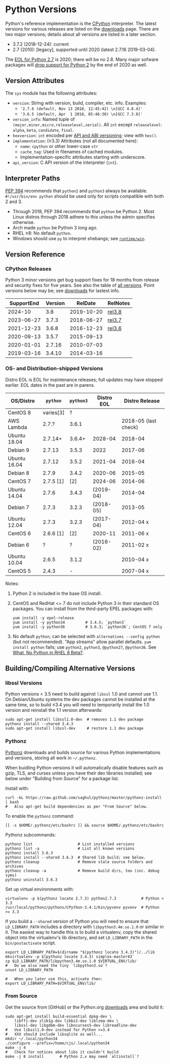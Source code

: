 Python Versions
===============

Python's reference implementation is the [CPython] interpreter. The
latest versions for various releases are listed on the [downloads]
page. There are two major versions; details about all versions are
listed in a later section.
* 3.7.2 (2018-12-24): current
* 2.7 (2010): [legacy], supported until 2020 (latest 2.7.16 2019-03-04).

The [EOL for Python 2.7][27eol] is 2020; there will be no 2.8. Many
major sofware packages will [drop support for Python 2][27drop] by the
end of 2020 as well.


Version Attributes
------------------

The `sys` module has the following attributes:
- `version`: String with version, build, compiler, etc. info. Examples:
  - `'2.7.6 (default, Nov 13 2018, 12:45:42) \n[GCC 4.8.4]'`
  - `'3.6.5 (default, Apr  1 2018, 05:46:30) \n[GCC 7.3.0]'`
- `version_info`: Named tuple of `(major,minor,micro,releaselevel,serial)`.
  All `int` except `releaselevel`: `alpha`, `beta`, `candidate`, `final`.
- `hexversion`: `int` encoded per [API and ABI versioning]; view with `hex()`.
- `implementation`: (≥3.3) Attributes (not all documented here):
   - `name`: `cpython` or other lower-case `str`
   - `cache_tag`: Used in filenames of cached modules.
   - Implementation-specific attributes starting with underscore.
- `api_version`: C API version of the interpreter (`int`).


Interpreter Paths
-----------------

[PEP 394] recommends that `python2` and `python3` always be available.
`#!/usr/bin/env python` should be used only for scripts compatible
with both 2 and 3.
- Through 2018, PEP 394 recommends that `python` be Python 2. Most
  Linux distros through 2018 adhere to this unless the admin specifies
  otherwise.
- Arch made `python` be Python 3 long ago.
- RHEL ≥8: No default `python`.
- Windows should use `py` to interpret shebangs; see
  [`runtime/win`](runtime/win.md).


Version Reference
-----------------

### CPython Releases

Python 3 minor versions get bug support fixes for 18 months from
release and security fixes for five years. See also the table of [all
versions]. Point versions below may be; see [downloads] for lastest
info.

| SupportEnd | Version| RelDate    | RelNotes |
|------------|--------|------------|----------|
| 2024-10    | 3.8    | 2019-10-20 | [rel3.8] |
| 2023-06-27 | 3.7.3  | 2018-06-27 | [rel3.7] |
| 2021-12-23 | 3.6.8  | 2016-12-23 | [rel3.6] |
| 2020-09-13 | 3.5.7  | 2015-09-13 |          |
| 2020-01-01 | 2.7.16 | 2010-07-03 |          |
| 2019-03-16 | 3.4.10 | 2014-03-16 |          |

### OS- and Distribution-shipped Versions

Distro EOL is EOL for maintenance releases; full updates may have
stopped earlier. EOL dates in the past are in parens.

| OS/Distro     | `python`  |`python3`  | Distro EOL | Distro Release
|---------------|-----------|-----------|------------|----------------
| CentOS 8      | varies[3] | ?         |
| AWS Lambda    | 2.7.?     | 3.6.1     |            | 2018-05 (last check)
| Ubuntu 18.04  | 2.7.14+   | 3.6.4+    | 2028-04    | 2018-04
| Debian 9      | 2.7.13    | 3.5.3     | 2022       | 2017-06
| Ubuntu 16.04  | 2.7.12    | 3.5.2     | 2021-04    | 2016-04
| Debian 8      | 2.7.9     | 3.4.2     | 2020-06    | 2015-05
| CentOS 7      | 2.7.5 [1] | [2]       | 2024-06    | 2014-06
| Ubuntu 14.04  | 2.7.6     | 3.4.3     | (2019-04)  | 2014-04
| Debian 7      | 2.7.3     | 3.2.3     | (2018-05)  | 2013-05
| Ubuntu 12.04  | 2.7.3     | 3.2.3     | (2017-04)  | 2012-04 x
| CentOS 6      | 2.6.6 [1] | [2]       | 2020-11    | 2011-06 x
| Debian 6      | ?         | ?         | (2016-02)  | 2011-02 x
| Ubuntu 10.04  | 2.6.5     | 3.1.2     |            | 2010-04 x
| CentOS 5      | 2.4.3     | -         |            | 2007-04 x

Notes:

1. Python 2 is included in the base OS install.

2. CentOS and RedHat <= 7 do not include Python 3 in their standard OS
   packages. You can install from the third-party EPEL packages with:

       yum install -y epel-release
       yum install -y python34         # 3.4.5; `python3`
       yum install -y python36         # 3.6.3; `python36`; CentOS 7 only

3. No default `python`; can be selected with `alternatives --config
   python` (but not recommended). "App streams" allow parallel defaults.
   `yum install python` fails; use `python2`, `python3`, `@python27`,
   `@python36`.
   See [What, No Python in RHEL 8 Beta?][RHEL8].


Building/Compiling Alternative Versions
---------------------------------------

### libssl Versions

Python versions < 3.5 need to build against `libssl` 1.0 and cannot
use 1.1. On Debian/Ubuntu systems the dev packages cannot be installed
at the same time, so to build ≤3.4 you will need to temporarily
install the 1.0 version and reinstall the 1.1 version afterwards:

    sudo apt-get install libssl1.0-dev  # removes 1.1 dev package
    pythonz install --shared 3.4.3
    sudo apt-get install libssl-dev     # restore 1.1 dev package

### Pythonz

[Pythonz] downloads and builds source for various Python
implementations and versions, storing all work in `~/.pythonz`.

When buidling Python versions it will automatically disable features
such as gzip, TLS, and curses unless you have their dev libraries
installed; see below under "Building from Source" for a package list.

Install with:

    curl -kL https://raw.github.com/saghul/pythonz/master/pythonz-install | bash
    #   Also apt-get build dependencies as per "From Source" below.

To enable the `pythonz` command:

    [[ -s $HOME/.pythonz/etc/bashrc ]] && source $HOME/.pythonz/etc/bashrc

Pythonz subcommands:

    pythonz list                    # List installed versions
    pythonz list -a                 # List all known versions
    pythonz install 3.6.3
    pythonz install --shared 3.6.3  # Shared lib build; see below.
    pythonz cleanup                 # Remove stale source folders and archives
    pythonz cleanup -a              # Remove build dirs, too (inc. debug syms)
    pythonz uninstall 3.6.3

Set up virtual environments with:

    virtualenv -p $(pythonz locate 2.7.3) python2.7.3           # Python < 3.3
    /usr/local/pythonz/pythons/CPython-3.4.1/bin/pyvenv pyvenv  # Python >= 3.3

If you build a `--shared` version of Python you will need to ensure
that `LD_LIBRARY_PATH` includes a directory with `libpython3.4m.so.1.0`
or similar in it. The easiest way to handle this is to build a
virtualenv, copy the shared object into the virtualenv's lib
directory, and set `LD_LIBRARY_PATH` in the `bin/postactivate` script.

    export LD_LIBRARY_PATH=$(dirname "$(pythonz locate 3.4.3)")/../lib
    mkvirtualenv -p $(pythonz locate 3.4.3) simplex-master43`
    cp $LD_LIBRARY_PATH/libpython3.4m.so.1.0 $VIRTUAL_ENV/lib/
    #   Do we also need the tiny `libpython3.so`?
    unset LD_LIBRARY_PATH

    #   When you later use this, activate then:
    export LD_LIBRARY_PATH=$VIRTUAL_ENV/lib/

### From Source

Get the source from [GitHub] or the Python.org [downloads] area and
build it:

    sudo apt-get install build-essential dpkg-dev \
        libffi-dev zlib1g-dev libbz2-dev liblzma-dev \
        libssl-dev libgdbm-dev libncurses5-dev libreadline-dev
    #   Use libssl1.0-dev instead for Python <=3.4
    #   XXX should include libsqlite as well...
    mkdir ~/.local/python34
    ./configure --prefix=/home/cjs/.local/python34
    make -j 4
    #   Check for notices about libs it couldn't build
    make -j 8 install       # Python 2.x may need `altinstall`?


<!-------------------------------------------------------------------->
[27drop]: https://python3statement.org/
[27eol]: https://www.python.org/dev/peps/pep-0373/#update
[API and ABI versioning]: https://docs.python.org/3/c-api/apiabiversion.html#apiabiversion
[PEP 394]: https://www.python.org/dev/peps/pep-0394
[RHEL8]: https://developers.redhat.com/blog/2018/11/27/what-no-python-in-rhel-8-beta
[all versions]: https://en.wikipedia.org/wiki/CPython#Version_history
[cpython]: https://en.wikipedia.org/wiki/CPython
[downloads]: https://www.python.org/downloads/
[pythonz]: https://github.com/saghul/pythonz
[rel3.6]: https://www.python.org/dev/peps/pep-0494/
[rel3.7]: https://www.python.org/dev/peps/pep-0537/
[rel3.8]: https://www.python.org/dev/peps/pep-0569/
